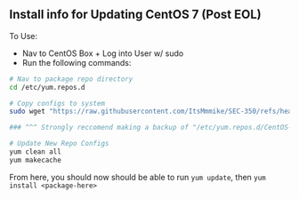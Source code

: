 ## Install info for Updating CentOS 7 (Post EOL)
To Use:
* Nav to CentOS Box + Log into User w/ sudo
* Run the following commands:

```bash
# Nav to package repo directory
cd /etc/yum.repos.d

# Copy configs to system
sudo wget "https://raw.githubusercontent.com/ItsMmmike/SEC-350/refs/heads/main/test/CentOS.repo"; mv CentOS.repo CentOS-Base.repo

### ^^^ Strongly reccomend making a backup of "/etc/yum.repos.d/CentOS-Base.Repo" before overwriting file

# Update New Repo Configs
yum clean all
yum makecache
```

From here, you should now should be able to run `yum update`,  then `yum install <package-here>`
